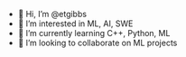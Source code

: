 - 👋 Hi, I’m @etgibbs
- 👀 I’m interested in ML, AI, SWE
- 🌱 I’m currently learning C++, Python, ML
- 💞️ I’m looking to collaborate on ML projects

<!---
etgibbs/etgibbs is a ✨ special ✨ repository because its `README.md` (this file) appears on your GitHub profile.
You can click the Preview link to take a look at your changes.
--->
